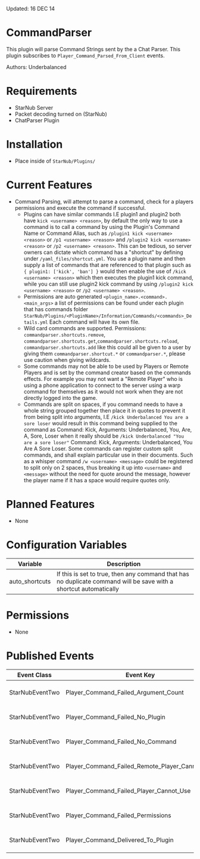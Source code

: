 Updated: 16 DEC 14

CommandParser
=============
This plugin will parse Command Strings sent by the a Chat Parser. This plugin subscribes to `Player_Command_Parsed_From_Client` events.

Authors: Underbalanced

Requirements
============
- StarNub Server
- Packet decoding turned on (StarNub)
- ChatParser Plugin

Installation
============
- Place inside of `StarNub/Plugins/`

Current Features
========
- Command Parsing, will attempt to parse a command, check for a players permissions and execute the command if successful.
    - Plugins can have similar commands I.E plugin1 and plugin2 both have `kick <username> <reason>`, by default the only
    way to use a command is to call a command by using the Plugin's Command Name or Command Alias, such as `/plugin1 kick <username> <reason>` or `/p1 <username> <reason>`
    and `/plugin2 kick <username> <reason>` or `/p2 <username> <reason>`. This can be tedious, so server owners can dictate
    which command has a "shortcut" by defining under `/yaml_files/shortcut.yml`. You use a plugin name and then supply a list
    of commands that are referenced to that plugin such as `{ plugin1: ['kick', 'ban'] }` would then enable the use of `/kick <username> <reason>`
    which then executes the plugin1 kick command, while you can still use plugin2 kick command by using `/plugin2 kick <username> <reason>` or `/p2 <username> <reason>`.
    - Permissions are auto generated `<plugin_name>.<command>.<main_args>` a list of permissions can be found under each plugin that has commands
    folder `StarNub/Plugins/<PluginName>/Information/Commands/<commands>_Details.yml` Each command will have its own file.
    - Wild card commands are supported. Permissions: `commandparser.shortcuts.remove`, `commandparser.shortcuts.get`,`commandparser.shortcuts.reload`, `commandparser.shortcuts.add` like this
    could all be given to a user by giving them `commandparser.shortcut.*` or `commandparser.*`, please use caution when giving wildcards.
    - Some commands may not be able to be used by Players or Remote Players and is set by the command creator based on the commands effects. For example
    you may not want a "Remote Player" who is using a phone application to connect to the server using a warp command for themselves as it would not
    work when they are not directly logged into the game.
    - Commands are split on spaces, if you command needs to have a whole string grouped together then place it in quotes to prevent it from being
    split into arguments, I.E `/kick Underbalanced You are a sore loser` would result in this command being supplied to the command as Command: Kick, Arguments: Underbalanced, You, Are, A, Sore, Loser when it
    really should be `/kick Underbalanced "You are a sore loser"` Command: Kick, Arguments: Underbalanced, You Are A Sore Loser. Some commands
    can register custom split commands, and shall explain particular use in their documents. Such as a whisper command `/w <username> <message>` could be registered to split only on 2 spaces, thus
    breaking it up into `<username>` and `<message>` without the need for quote around the message, however the player name if it has a space would require quotes only.


Planned Features
================
- None

Configuration Variables
========
| Variable             | Description                                                                           |
|---                   |---                                                                                    |
| auto_shortcuts     |  If this is set to true, then any command that has no duplicate command will be save with a shortcut automatically |                           |

Permissions
========
- None

Published Events
========
| Event Class           | Event Key                               | Event Data                                       |
|---              |---                                |---                                               |
| StarNubEventTwo | Player_Command_Failed_Argument_Count           | PlayerSession.class, String.class (Command) |
| StarNubEventTwo | Player_Command_Failed_No_Plugin                | PlayerSession.class, String.class (Command) |
| StarNubEventTwo | Player_Command_Failed_No_Command               | PlayerSession.class, String.class (Command) |
| StarNubEventTwo | Player_Command_Failed_Remote_Player_Cannot_Use | PlayerSession.class, String.class (Command) |
| StarNubEventTwo | Player_Command_Failed_Player_Cannot_Use        | PlayerSession.class, String.class (Command) |
| StarNubEventTwo | Player_Command_Failed_Permissions              | PlayerSession.class, String.class (Command) |
| StarNubEventTwo | Player_Command_Delivered_To_Plugin             | PlayerSession.class, String.class (Command) |
